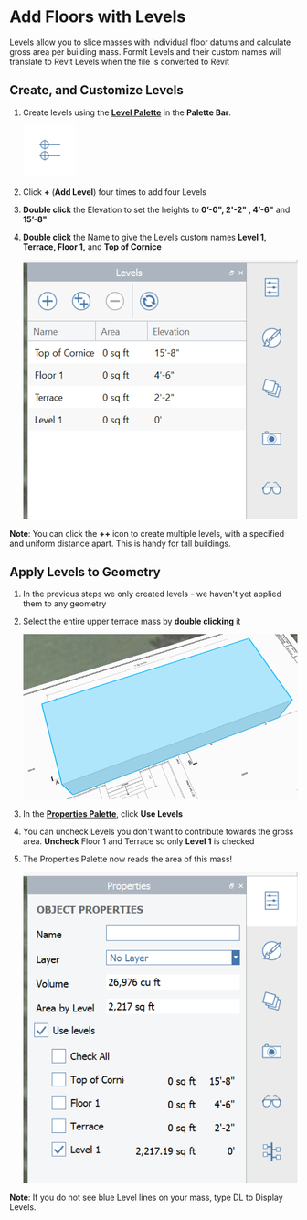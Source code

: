 # Add Floors with Levels

Levels allow you to slice masses with individual floor datums and calculate gross area per building mass. FormIt Levels and their custom names will translate to Revit Levels when the file is converted to Revit

## Create, and Customize Levels

1. Create levels using the [**Level Palette**](../formit-introduction/tool-bars.md) in the **Palette Bar**.

   ![](../.gitbook/assets/levelsicon.png)

2. Click **+** \(**Add Level**\) four times to add four Levels
3. **Double click** the Elevation to set the heights to **0’-0", 2'-2" , 4’-6"** and **15’-8"**
4. **Double click** the Name to give the Levels custom names **Level 1, Terrace, Floor 1,** and **Top of Cornice**

   ![](../.gitbook/assets/9e8a88d9-1eef-4f5e-9061-5aa8f5319067.png)

**Note**: You can click the **++** icon to create multiple levels, with a specified and uniform distance apart. This is handy for tall buildings.

## Apply Levels to Geometry

1. In the previous steps we only created levels - we haven't yet applied them to any geometry
2. Select the entire upper terrace mass by **double clicking** it

   ![](../.gitbook/assets/upperterracesketch_4.png)

3. In the [**Properties Palette**](../formit-introduction/tool-bars.md), click **Use Levels**
4. You can uncheck Levels you don't want to contribute towards the gross area. **Uncheck** Floor 1 and Terrace so only **Level 1** is checked
5. The Properties Palette now reads the area of this mass!

   ![](../.gitbook/assets/levelsproperties.png)

**Note**: If you do not see blue Level lines on your mass, type DL to Display Levels.


